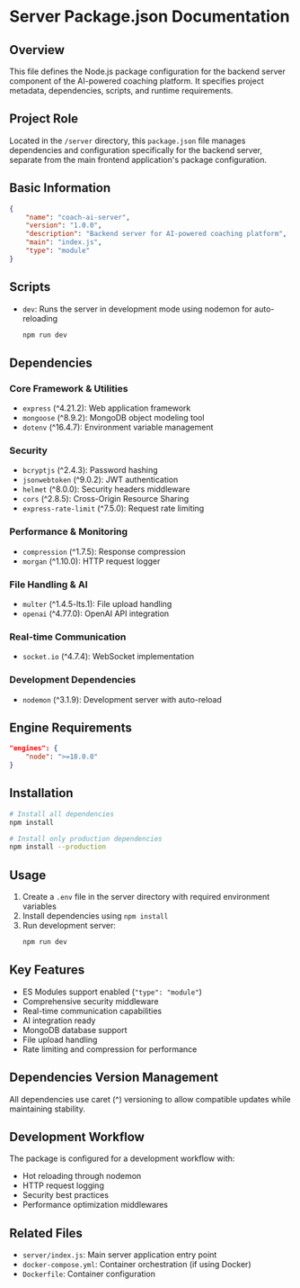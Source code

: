 # Server Package.json Documentation

## Overview

This file defines the Node.js package configuration for the backend server component of the
AI-powered coaching platform. It specifies project metadata, dependencies, scripts, and runtime
requirements.

## Project Role

Located in the `/server` directory, this `package.json` file manages dependencies and configuration
specifically for the backend server, separate from the main frontend application's package
configuration.

## Basic Information

```json
{
    "name": "coach-ai-server",
    "version": "1.0.0",
    "description": "Backend server for AI-powered coaching platform",
    "main": "index.js",
    "type": "module"
}
```

## Scripts

- `dev`: Runs the server in development mode using nodemon for auto-reloading
    ```bash
    npm run dev
    ```

## Dependencies

### Core Framework & Utilities

- `express` (^4.21.2): Web application framework
- `mongoose` (^8.9.2): MongoDB object modeling tool
- `dotenv` (^16.4.7): Environment variable management

### Security

- `bcryptjs` (^2.4.3): Password hashing
- `jsonwebtoken` (^9.0.2): JWT authentication
- `helmet` (^8.0.0): Security headers middleware
- `cors` (^2.8.5): Cross-Origin Resource Sharing
- `express-rate-limit` (^7.5.0): Request rate limiting

### Performance & Monitoring

- `compression` (^1.7.5): Response compression
- `morgan` (^1.10.0): HTTP request logger

### File Handling & AI

- `multer` (^1.4.5-lts.1): File upload handling
- `openai` (^4.77.0): OpenAI API integration

### Real-time Communication

- `socket.io` (^4.7.4): WebSocket implementation

### Development Dependencies

- `nodemon` (^3.1.9): Development server with auto-reload

## Engine Requirements

```json
"engines": {
    "node": ">=18.0.0"
}
```

## Installation

```bash
# Install all dependencies
npm install

# Install only production dependencies
npm install --production
```

## Usage

1. Create a `.env` file in the server directory with required environment variables
2. Install dependencies using `npm install`
3. Run development server:
    ```bash
    npm run dev
    ```

## Key Features

- ES Modules support enabled (`"type": "module"`)
- Comprehensive security middleware
- Real-time communication capabilities
- AI integration ready
- MongoDB database support
- File upload handling
- Rate limiting and compression for performance

## Dependencies Version Management

All dependencies use caret (^) versioning to allow compatible updates while maintaining stability.

## Development Workflow

The package is configured for a development workflow with:

- Hot reloading through nodemon
- HTTP request logging
- Security best practices
- Performance optimization middlewares

## Related Files

- `server/index.js`: Main server application entry point
- `docker-compose.yml`: Container orchestration (if using Docker)
- `Dockerfile`: Container configuration
